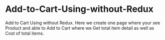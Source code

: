 # Add-to-Cart-Using-without-Redux
Add to Cart Using without Redux. Here we create one page where your see Product and able to Add to Cart where we Get total item detail as well as Cost of total items.
